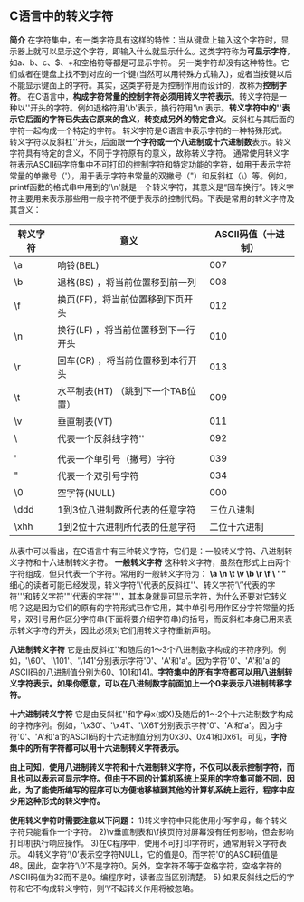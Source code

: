 ## C语言中的转义字符

**简介**
在字符集中，有一类字符具有这样的特性：当从键盘上输入这个字符时，显示器上就可以显示这个字符，即输入什么就显示什么。这类字符称为**可显示字符**，如a、b、c、$、+和空格符等都是可显示字符。
另一类字符却没有这种特性。它们或者在键盘上找不到对应的一个键(当然可以用特殊方式输入)，或者当按键以后不能显示键面上的字符。其实，这类字符是为控制作用而设计的，故称为**控制字符**。
在C语言中，**构成字符常量的控制字符必须用转义字符表示**。转义字符是一种以'\'开头的字符。例如退格符用'\b'表示，换行符用'\n'表示。**转义字符中的'\'表示它后面的字符已失去它原来的含义，转变成另外的特定含义**。反斜杠与其后面的字符一起构成一个特定的字符。
转义字符是C语言中表示字符的一种特殊形式。转义字符以反斜杠'\'开头，后面跟**一个字符或一个八进制或十六进制数**表示。转义字符具有特定的含义，不同于字符原有的意义，故称转义字符。
通常使用转义字符表示ASCII码字符集中不可打印的控制字符和特定功能的字符，如用于表示字符常量的单撇号（'），用于表示字符串常量的双撇号（"）和反斜杠（\）等。例如，printf函数的格式串中用到的'\n'就是一个转义字符，其意义是“回车换行”。转义字符主要用来表示那些用一般字符不便于表示的控制代码。下表是常用的转义字符及其含义：

| 转义字符 | 意义                                | ASCII码值（十进制） |
| -------- | ----------------------------------- | ------------------- |
| \a       | 响铃(BEL)                           | 007                 |
| \b       | 退格(BS) ，将当前位置移到前一列     | 008                 |
| \f       | 换页(FF)，将当前位置移到下页开头    | 012                 |
| \n       | 换行(LF) ，将当前位置移到下一行开头 | 010                 |
| \r       | 回车(CR) ，将当前位置移到本行开头   | 013                 |
| \t       | 水平制表(HT) （跳到下一个TAB位置）  | 009                 |
| \v       | 垂直制表(VT)                        | 011                 |
| \\       | 代表一个反斜线字符'\'               | 092                 |
|          |                                     |                     |
| \'       | 代表一个单引号（撇号）字符          | 039                 |
| \"       | 代表一个双引号字符                  | 034                 |
| \0       | 空字符(NULL)                        | 000                 |
| \ddd     | 1到3位八进制数所代表的任意字符      | 三位八进制          |
| \xhh     | 1到2位十六进制所代表的任意字符      | 二位十六进制        |

从表中可以看出，在C语言中有三种转义字符，它们是：一般转义字符、八进制转义字符和十六进制转义字符。
**一般转义字符**
这种转义字符，虽然在形式上由两个字符组成，但只代表一个字符。常用的一般转义字符为：
**\a  \n  \t  \v  \b  \r  \f  \\ \' \"**
细心的读者可能已经发现，转义字符'\\'代表的反斜杠'\'、转义字符’\’’代表的字符'''和转义字符'\"'代表的字符'"'，其本身就是可显示字符，为什么还要对它转义呢？这是因为它们的原有的字符形式已作它用，其中单引号用作区分字符常量的括号，双引号用作区分字符串(下面将要介绍字符串)的括号，而反斜杠本身已用来表示转义字符的开头，因此必须对它们用转义字符重新声明。


**八进制转义字符**
它是由反斜杠'\'和随后的1～3个八进制数字构成的字符序列。例如，'\60'、'\101'、'\141'分别表示字符'0'、'A'和'a'。因为字符'0'、'A'和'a'的ASCII码的八进制值分别为60、101和141。**字符集中的所有字符都可以用八进制转义字符表示。如果你愿意，可以在八进制数字前面加上一个0来表示八进制转移字符。**


**十六进制转义字符**
它是由反斜杠'\'和字母x(或X)及随后的1～2个十六进制数字构成的字符序列。例如，'\x30'、'\x41'、'\X61'分别表示字符'0'、'A'和'a'。因为字符'0'、'A'和'a'的ASCII码的十六进制值分别为0x30、0x41和0x61。可见，**字符集中的所有字符都可以用十六进制转义字符表示。**


**由上可知，使用八进制转义字符和十六进制转义字符，不仅可以表示控制字符，而且也可以表示可显示字符。但由于不同的计算机系统上采用的字符集可能不同，因此，为了能使所编写的程序可以方便地移植到其他的计算机系统上运行，程序中应少用这种形式的转义字符。**


**使用转义字符时需要注意以下问题：**
1)转义字符中只能使用小写字母，每个转义字符只能看作一个字符。
2)\v垂直制表和\f换页符对屏幕没有任何影响，但会影响打印机执行响应操作。
3)在C程序中，使用不可打印字符时，通常用转义字符表示。
4)转义字符’\0’表示空字符NULL，它的值是0。而字符'0'的ASCII码值是48。因此，空字符’\0’不是字符0。另外，空字符不等于空格字符，空格字符的ASCII码值为32而不是0。编程序时，读者应当区别清楚。
5) 如果反斜线之后的字符和它不构成转义字符，则’\’不起转义作用将被忽略。
